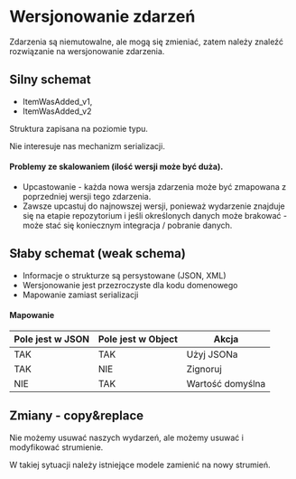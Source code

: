 # Wersjonowanie zdarzeń

Zdarzenia są niemutowalne, ale mogą się zmieniać, zatem należy znaleźć rozwiązanie na wersjonowanie zdarzenia.

## Silny schemat

* ItemWasAdded\_v1,&#x20;
* ItemWasAdded\_v2

Struktura zapisana na poziomie typu.

Nie interesuje nas mechanizm serializacji.

#### Problemy ze skalowaniem (ilość wersji może być duża).

* Upcastowanie - każda nowa wersja zdarzenia może być zmapowana z poprzedniej wersji tego zdarzenia.
* Zawsze upcastuj do najnowszej wersji, ponieważ wydarzenie znajduje się na etapie repozytorium i jeśli określonych danych może brakować - może stać się koniecznym integracja / pobranie danych.

## Słaby schemat (weak schema)

* Informacje o strukturze są persystowane (JSON, XML)
* Wersjonowanie jest przezroczyste dla kodu domenowego
* Mapowanie zamiast serializacji

#### Mapowanie

| Pole jest w JSON | Pole jest w Object | Akcja            |
| ---------------- | ------------------ | ---------------- |
| TAK              | TAK                | Użyj JSONa       |
| TAK              | NIE                | Zignoruj         |
| NIE              | TAK                | Wartość domyślna |

## Zmiany - copy\&replace

Nie możemy usuwać naszych wydarzeń, ale możemy usuwać i modyfikować strumienie.

W takiej sytuacji należy istniejące modele zamienić na nowy strumień.

